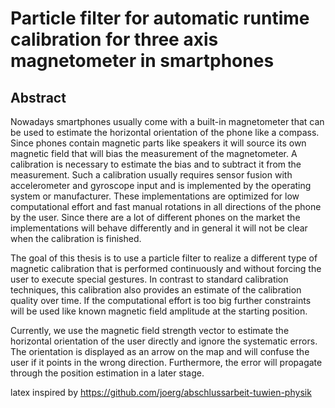# Particle filter for automatic runtime calibration for three axis magnetometer in smartphones

## Abstract
Nowadays smartphones usually come with a built-in magnetometer that can be used to estimate the horizontal orientation of the phone like a compass. Since phones contain magnetic parts like speakers it will source its own magnetic field that will bias the measurement of the magnetometer. A calibration is necessary to estimate the bias and to subtract it from the measurement. Such a calibration usually requires sensor fusion with accelerometer and gyroscope input and is implemented by the operating system or manufacturer. These implementations are optimized for low computational effort and fast manual rotations in all directions of the phone by the user. Since there are a lot of different phones on the market the implementations will behave differently and in general it will not be clear when the calibration is finished.

The goal of this thesis is to use a particle filter to realize a different type of magnetic calibration that is performed continuously and without forcing the user to execute special gestures. In contrast to standard calibration techniques, this calibration also provides an estimate of the calibration quality over time. If the computational effort is too big further constraints will be used like known magnetic field amplitude at the starting position.

Currently, we use the magnetic field strength vector to estimate the horizontal orientation of the user directly and ignore the systematic errors. The orientation is displayed as an arrow on the map and will confuse the user if it points in the wrong direction. Furthermore, the error will propagate through the position estimation in a later stage.

latex inspired by https://github.com/joerg/abschlussarbeit-tuwien-physik
